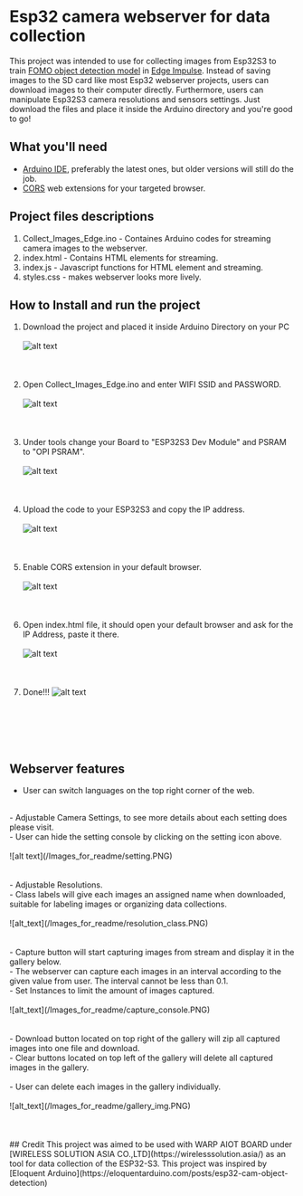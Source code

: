 # Esp32 camera webserver for data collection
This project was intended to use for collecting images from Esp32S3 to train [FOMO object detection model](https://edge-impulse.gitbook.io/docs/edge-impulse-studio/learning-blocks/object-detection/fomo-object-detection-for-constrained-devices) in [Edge Impulse](https://edgeimpulse.com/). Instead of saving images to the SD card like most Esp32 webserver projects, users can download images to their computer directly. Furthermore, users can manipulate Esp32S3 camera resolutions and sensors settings. Just download the files and place it inside the Arduino directory and you're good to go! 

## What you'll need
- [Arduino IDE](https://www.arduino.cc/en/software), preferably the latest ones, but older versions will still do the job.
- [CORS](https://chromewebstore.google.com/detail/allow-cors-access-control/lhobafahddgcelffkeicbaginigeejlf?hl=en) web extensions for your targeted browser.

## Project files descriptions

1. Collect_Images_Edge.ino - Containes Arduino codes for streaming camera images to the webserver.
2. index.html - Contains HTML elements for streaming.
3. index.js - Javascript functions for HTML element and streaming.
4. styles.css - makes webserver looks more lively.


## How to Install and run the project

1. Download the project and placed it inside Arduino Directory on your PC <br /><br />
![alt text](/Images_for_readme/folder_directory.PNG)
<br /><br /><br /><br />
2. Open Collect_Images_Edge.ino and enter WIFI SSID and PASSWORD.<br /><br />
![alt text](/Images_for_readme/ssidPassword.PNG)
<br /><br /><br /><br />
3. Under tools change your Board to "ESP32S3 Dev Module" and PSRAM to "OPI PSRAM".<br /><br />
![alt text](/Images_for_readme/IDE_configure.PNG)
<br /><br /><br /><br />
4. Upload the code to your ESP32S3 and copy the IP address. <br /><br />
![alt text](/Images_for_readme/ip_IDE.PNG)
<br /><br /><br /><br />
5. Enable CORS extension in your default browser.<br /><br />
![alt text](/Images_for_readme/CORS.PNG)
<br /><br /><br /><br />
6. Open index.html file, it should open your default browser and ask for the IP Address, paste it there.<br /><br />
![alt text](/Images_for_readme/ip_prompt.PNG)
<br /><br /><br /><br />
7. Done!!!
![alt text](/Images_for_readme/done.PNG)<br /><br />
<br /><br /><br /><br />
## Webserver features
- User can switch languages on the top right corner of the web.
<br />
- Adjustable Camera Settings, to see more details about each setting does please visit.<br />
- User can hide the setting console by clicking on the setting icon above.<br /><br />
![alt text](/Images_for_readme/setting.PNG)
<br /><br /><br />
- Adjustable Resolutions. <br />
- Class labels will give each images an assigned name when downloaded, suitable for labeling images or organizing data collections.<br /><br />
![alt_text](/Images_for_readme/resolution_class.PNG)
<br /><br /><br />
- Capture button will start capturing images from stream and display it in the gallery below. <br />
- The webserver can capture each images in an interval according to the given value from user. The interval cannot be less than 0.1.  <br />
- Set Instances to limit the amount of images captured.<br /> <br />
![alt_text](/Images_for_readme/capture_console.PNG)
<br /><br /> <br />
- Download button located on top right of the gallery will zip all captured images into one file and download.<br />
- Clear buttons located on top left of the gallery will delete all captured images in the gallery.<br /> <br />
- User can delete each images in the gallery individually.<br /> <br />
![alt_text](/Images_for_readme/gallery_img.PNG)
<br /> <br /><br /> <br />
## Credit
This project was aimed to be used with WARP AIOT BOARD under [WIRELESS SOLUTION ASIA CO.,LTD](https://wirelesssolution.asia/) as an tool for data collection of the ESP32-S3. This project was inspired by [Eloquent Arduino](https://eloquentarduino.com/posts/esp32-cam-object-detection)
